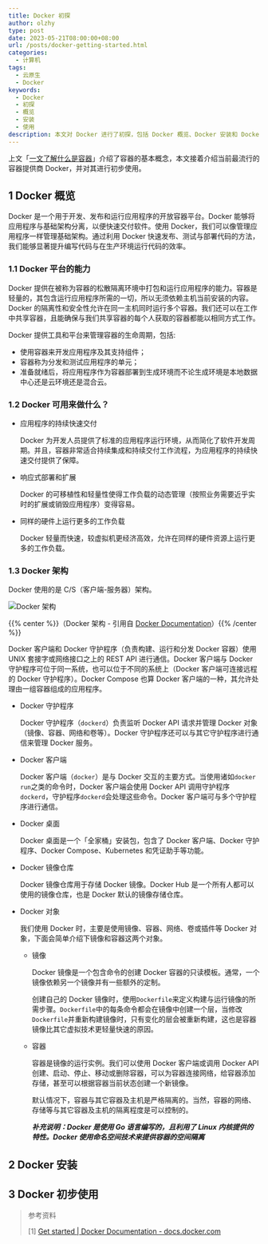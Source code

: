 ```yaml
---
title: Docker 初探
author: olzhy
type: post
date: 2023-05-21T08:00:00+08:00
url: /posts/docker-getting-started.html
categories:
  - 计算机
tags:
  - 云原生
  - Docker
keywords:
  - Docker
  - 初探
  - 概览
  - 安装
  - 使用
description: 本文对 Docker 进行了初探，包括 Docker 概览、Docker 安装和 Docker 的初步使用。
---
```


上文「[一文了解什么是容器](https://olzhy.github.io/posts/what-is-a-container.html)」介绍了容器的基本概念，本文接着介绍当前最流行的容器提供商 Docker，并对其进行初步使用。

## 1 Docker 概览

Docker 是一个用于开发、发布和运行应用程序的开放容器平台。Docker 能够将应用程序与基础架构分离，以便快速交付软件。使用 Docker，我们可以像管理应用程序一样管理基础架构。通过利用 Docker 快速发布、测试与部署代码的方法，我们能够显著提升编写代码与在生产环境运行代码的效率。

### 1.1 Docker 平台的能力

Docker 提供在被称为容器的松散隔离环境中打包和运行应用程序的能力。容器是轻量的，其包含运行应用程序所需的一切，所以无须依赖主机当前安装的内容。Docker 的隔离性和安全性允许在同一主机同时运行多个容器。我们还可以在工作中共享容器，且能确保与我们共享容器的每个人获取的容器都能以相同方式工作。

Docker 提供工具和平台来管理容器的生命周期，包括:

- 使用容器来开发应用程序及其支持组件；
- 容器称为分发和测试应用程序的单元；
- 准备就绪后，将应用程序作为容器部署到生成环境而不论生成环境是本地数据中心还是云环境还是混合云。

### 1.2 Docker 可用来做什么？

- 应用程序的持续快速交付

  Docker 为开发人员提供了标准的应用程序运行环境，从而简化了软件开发周期。并且，容器非常适合持续集成和持续交付工作流程，为应用程序的持续快速交付提供了保障。

- 响应式部署和扩展

  Docker 的可移植性和轻量性使得工作负载的动态管理（按照业务需要近乎实时的扩展或销毁应用程序）变得容易。

- 同样的硬件上运行更多的工作负载

  Docker 轻量而快速，较虚拟机更经济高效，允许在同样的硬件资源上运行更多的工作负载。

### 1.3 Docker 架构

Docker 使用的是 C/S（客户端-服务器）架构。

![Docker 架构](https://olzhy.github.io/static/images/uploads/2023/05/docker-architecture.svg#center)

{{% center %}}（Docker 架构 - 引用自 [Docker Documentation](https://docs.docker.com/get-started/overview/)）{{% /center %}}

Docker 客户端和 Docker 守护程序（负责构建、运行和分发 Docker 容器）使用 UNIX 套接字或网络接口之上的 REST API 进行通信。Docker 客户端与 Docker 守护程序可位于同一系统，也可以位于不同的系统上（Docker 客户端可连接远程的 Docker 守护程序）。Docker Compose 也算 Docker 客户端的一种，其允许处理由一组容器组成的应用程序。

- Docker 守护程序

  Docker 守护程序（`dockerd`）负责监听 Docker API 请求并管理 Docker 对象（镜像、容器、网络和卷等）。Docker 守护程序还可以与其它守护程序进行通信来管理 Docker 服务。

- Docker 客户端

  Docker 客户端（`docker`）是与 Docker 交互的主要方式。当使用诸如`docker run`之类的命令时，Docker 客户端会使用 Docker API 调用守护程序`dockerd`，守护程序`dockerd`会处理这些命令。Docker 客户端可与多个守护程序进行通信。

- Docker 桌面

  Docker 桌面是一个「全家桶」安装包，包含了 Docker 客户端、Docker 守护程序、Docker Compose、Kubernetes 和凭证助手等功能。

- Docker 镜像仓库

  Docker 镜像仓库用于存储 Docker 镜像。Docker Hub 是一个所有人都可以使用的镜像仓库，也是 Docker 默认的镜像存储仓库。

- Docker 对象

  我们使用 Docker 时，主要是使用镜像、容器、网络、卷或插件等 Docker 对象，下面会简单介绍下镜像和容器这两个对象。

  - 镜像

    Docker 镜像是一个包含命令的创建 Docker 容器的只读模板。通常，一个镜像依赖另一个镜像并有一些额外的定制。

    创建自己的 Docker 镜像时，使用`Dockerfile`来定义构建与运行镜像的所需步骤。`Dockerfile`中的每条命令都会在镜像中创建一个层，当修改`Dockerfile`并重新构建镜像时，只有变化的层会被重新构建，这也是容器镜像比其它虚拟技术更轻量快速的原因。

  - 容器

    容器是镜像的运行实例。我们可以使用 Docker 客户端或调用 Docker API 创建、启动、停止、移动或删除容器，可以为容器连接网络，给容器添加存储，甚至可以根据容器当前状态创建一个新镜像。

    默认情况下，容器与其它容器及主机是严格隔离的。当然，容器的网络、存储等与其它容器及主机的隔离程度是可以控制的。

    **_补充说明：Docker 是使用 Go 语言编写的，且利用了 Linux 内核提供的特性。Docker 使用命名空间技术来提供容器的空间隔离_**

## 2 Docker 安装

## 3 Docker 初步使用

> 参考资料
>
> [1] [Get started | Docker Documentation - docs.docker.com](https://docs.docker.com/get-started/)
